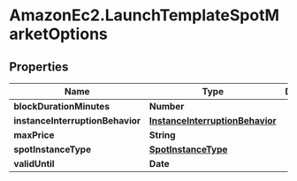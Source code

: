 # AmazonEc2.LaunchTemplateSpotMarketOptions

## Properties

Name | Type | Description | Notes
------------ | ------------- | ------------- | -------------
**blockDurationMinutes** | **Number** |  | [optional] 
**instanceInterruptionBehavior** | [**InstanceInterruptionBehavior**](InstanceInterruptionBehavior.md) |  | [optional] 
**maxPrice** | **String** |  | [optional] 
**spotInstanceType** | [**SpotInstanceType**](SpotInstanceType.md) |  | [optional] 
**validUntil** | **Date** |  | [optional] 


